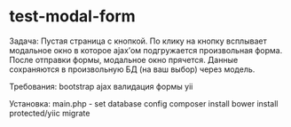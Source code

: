 test-modal-form
===============

Задача:
Пустая страница с кнопкой. По клику на кнопку  всплывает модальное окно в которое ajax’ом подгружается произвольная форма. После отправки формы, модальное окно прячется. Данные сохраняются в произвольную БД (на ваш выбор) через модель. 

Требования:
bootstrap
ajax валидация формы
yii


Установка:
main.php - set database config
composer install
bower install
protected/yiic migrate

